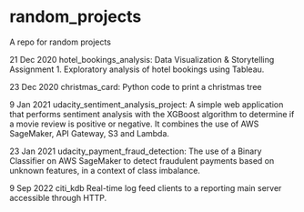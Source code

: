 # random_projects
A repo for random projects

21 Dec 2020
hotel_bookings_analysis:
Data Visualization & Storytelling Assignment 1. Exploratory analysis of hotel bookings using Tableau.

23 Dec 2020
christmas_card:
Python code to print a christmas tree

9 Jan 2021
udacity_sentiment_analysis_project:
A simple web application that performs sentiment analysis with the XGBoost algorithm to determine if a movie review is positive or negative. It combines the use of AWS SageMaker, API Gateway, S3 and Lambda.

23 Jan 2021
udacity_payment_fraud_detection:
The use of a Binary Classifier on AWS SageMaker to detect fraudulent payments based on unknown features, in a context of class imbalance.

9 Sep 2022
citi_kdb
Real-time log feed clients to a reporting main server accessible through HTTP.